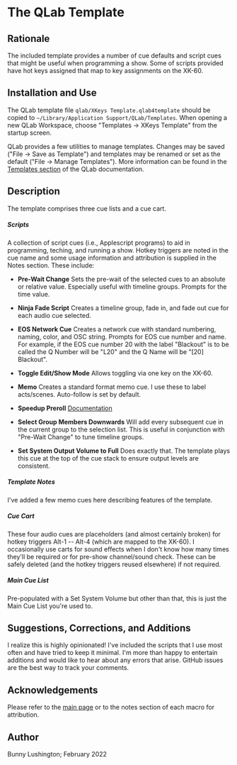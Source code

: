 # The QLab Template

## Rationale

The included template provides a number of cue defaults and script
cues that might be useful when programming a show.  Some of scripts
provided have hot keys assigned that map to key assignments on the
XK-60.

## Installation and Use

The QLab template file `qlab/XKeys Template.qlab4template` should be
copied to `~/Library/Application Support/QLab/Templates`.  When
opening a new QLab Workspace, choose "Templates -> XKeys Template"
from the startup screen.

QLab provides a few utilities to manage templates.  Changes may be
saved ("File -> Save as Template") and templates may be renamed or set
as the default ("File -> Manage Templates").  More information can be
found in the [Templates
section](https://qlab.app/docs/v4/general/templates/) of the QLab
documentation.

## Description

The template comprises three cue lists and a cue cart.

##### Scripts

A collection of script cues (i.e., Applescript programs) to aid in
programming, teching, and running a show.  Hotkey triggers are noted
in the cue name and some usage information and attribution is supplied
in the Notes section.  These include:

 * **Pre-Wait Change** Sets the pre-wait of the selected cues to an
   absolute or relative value.  Especially useful with timeline
   groups.  Prompts for the time value.

 * **Ninja Fade Script** Creates a timeline group, fade in, and fade
   out cue for each audio cue selected.

 * **EOS Network Cue** Creates a network cue with standard numbering,
   naming, color, and OSC string.  Prompts for EOS cue number and
   name.  For example, if the EOS cue number 20 with the label
   "Blackout" is to be called the Q Number will be "L20" and the Q
   Name will be "[20] Blackout".

 * **Toggle Edit/Show Mode** Allows toggling via one key on the XK-60.

 * **Memo** Creates a standard format memo cue.  I use these to label
   acts/scenes.  Auto-follow is set by default.

 * **Speedup Preroll** [Documentation](https://github.com/samschloegel/qlab-scripts#load-parent-group-to-start-of-selected-child)

 * **Select Group Members Downwards** Will add every subsequent cue in
   the current group to the selection list.  This is useful in
   conjunction with "Pre-Wait Change" to tune timeline groups.

 * **Set System Output Volume to Full** Does exactly that.  The
   template plays this cue at the top of the cue stack to ensure
   output levels are consistent.

##### Template Notes

I've added a few memo cues here describing features of the template.

##### Cue Cart

These four audio cues are placeholders (and almost certainly broken)
for hotkey triggers Alt-1 -- Alt-4 (which are mapped to the XK-60).  I
occasionally use carts for sound effects when I don't know how many
times they'll be required or for pre-show channel/sound check.  These
can be safely deleted (and the hotkey triggers reused elsewhere) if
not required.

##### Main Cue List

Pre-populated with a Set System Volume but other than that, this is
just the Main Cue List you're used to.

## Suggestions, Corrections, and Additions

I realize this is highly opinionated!  I've included the scripts that
I use most often and have tried to keep it minimal.  I'm more than
happy to entertain additions and would like to hear about any errors
that arise.  GitHub issues are the best way to track your comments.

## Acknowledgements

Please refer to the [main page](index.md) or to the notes section of
each macro for attribution.

## Author

Bunny Lushington; February 2022
